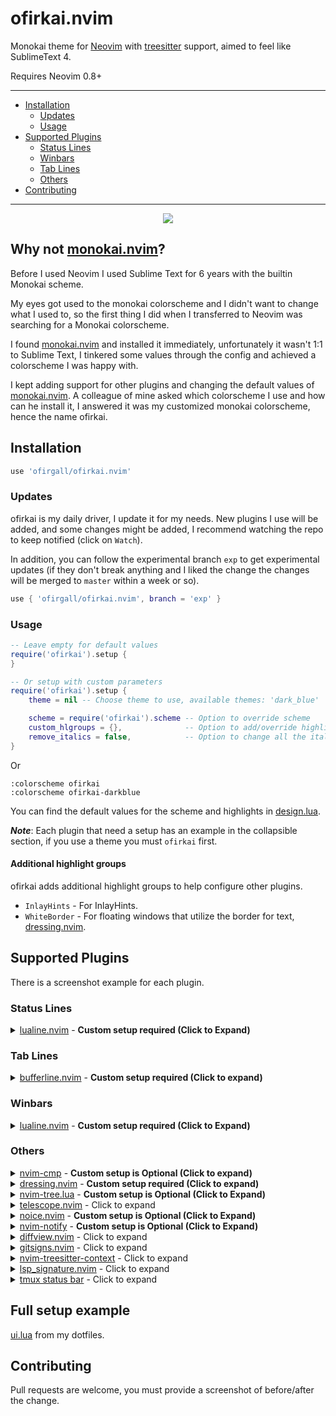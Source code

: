 # ofirkai.nvim
Monokai theme for [Neovim](https://github.com/neovim/neovim) with [treesitter](https://github.com/nvim-treesitter/nvim-treesitter) support, aimed to feel like SublimeText 4.

Requires Neovim 0.8+

---
* [Installation](#installation)
	* [Updates](#updates)
	* [Usage](#usage)
* [Supported Plugins](#supported-plugins)
	* [Status Lines](#status-lines)
	* [Winbars](#winbars)
	* [Tab Lines](#tab-lines)
	* [Others](#others)
* [Contributing](#contributing)
---

<p align='center'><a><img src='https://github.com/ofirgall/ofirkai.nvim/assets/4954051/3edac6de-ee55-4e36-b783-7912fd4abae4'></a></p>

## Why not [monokai.nvim](https://github.com/tanvirtin/monokai.nvim)?
Before I used Neovim I used Sublime Text for 6 years with the builtin Monokai scheme.

My eyes got used to the monokai colorscheme and I didn't want to change what I used to, so the first thing I did when I transferred to Neovim was searching for a Monokai colorscheme.

I found [monokai.nvim](https://github.com/tanvirtin/monokai.nvim) and installed it immediately, unfortunately it wasn't 1:1 to Sublime Text, I tinkered some values through the config and achieved a colorscheme I was happy with.

I kept adding support for other plugins and changing the default values of [monokai.nvim](https://github.com/tanvirtin/monokai.nvim). A colleague of mine asked which colorscheme I use and how can he install it, I answered it was my customized monokai colorscheme, hence the name ofirkai.


## Installation
```lua
use 'ofirgall/ofirkai.nvim'
```

### Updates
ofirkai is my daily driver, I update it for my needs. New plugins I use will be added, and some changes might be added, I recommend watching the repo to keep notified (click on `Watch`).

In addition, you can follow the experimental branch `exp` to get experimental updates (if they don't break anything and I liked the change the changes will be merged to `master` within a week or so).
```lua
use { 'ofirgall/ofirkai.nvim', branch = 'exp' }
```

### Usage
```lua
-- Leave empty for default values
require('ofirkai').setup {
}

-- Or setup with custom parameters
require('ofirkai').setup {
	theme = nil -- Choose theme to use, available themes: 'dark_blue'

	scheme = require('ofirkai').scheme -- Option to override scheme
	custom_hlgroups = {},              -- Option to add/override highlight groups
	remove_italics = false,            -- Option to change all the italics style to none
}
```
Or
```vim
:colorscheme ofirkai
:colorscheme ofirkai-darkblue
```

You can find the default values for the scheme and highlights in [design.lua](https://github.com/ofirgall/ofirkai.nvim/blob/master/lua/ofirkai/design.lua).

_**Note**_: Each plugin that need a setup has an example in the collapsible section, if you use a theme you must `ofirkai` first.

#### Additional highlight groups
ofirkai adds additional highlight groups to help configure other plugins.
* `InlayHints` - For InlayHints.
* `WhiteBorder` - For floating windows that utilize the border for text, [dressing.nvim](https://github.com/stevearc/dressing.nvim).

## Supported Plugins
There is a screenshot example for each plugin.

### Status Lines
<details><summary><a href='https://github.com/nvim-lualine/lualine.nvim'>lualine.nvim</a> - <b>Custom setup required (Click to Expand)</b></summary>

---

<p align='center'><a><img src='https://github.com/ofirgall/ofirkai.nvim/assets/4954051/daea706b-6ec7-481d-b4dc-7d6ff23a714a'></a></p>
<p align='center'><a><img src='https://github.com/ofirgall/ofirkai.nvim/assets/4954051/52fb71f1-2182-4fab-ad90-e2a41d522cc4'></a></p>
<p align='center'><a><img src='https://github.com/ofirgall/ofirkai.nvim/assets/4954051/12050301-6db9-466f-bdb8-eac0f1f7aea7'></a></p>
<p align='center'><a><img src='https://github.com/ofirgall/ofirkai.nvim/assets/4954051/e94ff712-e905-46d0-b059-64aebdd92461'></a></p>

**Setup Example:**
```lua
require('lualine').setup {
	options = {
		theme = require('ofirkai.statuslines.lualine').theme,
	}
}
```
---
</details>

### Tab Lines
<details><summary><a href='https://github.com/akinsho/bufferline.nvim'>bufferline.nvim</a> - <b>Custom setup required (Click to expand)</b></summary>

---
<p align='center'><a><img src='https://github.com/ofirgall/ofirkai.nvim/assets/4954051/0090a734-aa03-4014-9a75-338f71a13dc8'></a></p>

Setup Example:
```lua
-- bufferline.nvim, must be loaded after color scheme (working on that https://github.com/ofirgall/ofirkai.nvim/issues/2)
require('bufferline').setup {
	highlights = require('ofirkai.tablines.bufferline').highlights, -- Must
	options = { -- Optional, recommended
		themable = true, -- Must
		separator_style = 'slant',
		offsets = { { filetype = 'NvimTree', text = 'File Explorer', text_align = 'center' } },
		show_buffer_icons = true,
		numbers = 'ordinal',
		max_name_length = 40,
	},
}
```
---
</details>

### Winbars
<details><summary><a href='https://github.com/nvim-lualine/lualine.nvim'>lualine.nvim</a> - <b>Custom setup required (Click to Expand)</b></summary>

---
<p align='center'><a><img src='https://github.com/ofirgall/ofirkai.nvim/assets/4954051/47a1ea0c-04b0-4659-bd54-7198563e06a8'></a></p>

Setup Example:
```lua
-- Unfortunately you can't set them for winbar separately in lualine so I use `color` in my winbar sections

-- SmiteshP/nvim-navic (displays function context)
local navic = require('nvim-navic')
navic.setup {
	separator = "  "
}

local ofirkai_lualine = require('ofirkai.statuslines.lualine')
local winbar = {
	lualine_a = {},
	lualine_b = {
		{
			'filename',
			icon = '',
			color = ofirkai_lualine.winbar_color,
			padding = { left = 4 }
		},
	},
	lualine_c = {
		{
			navic.get_location,
			icon = "",
			cond = navic.is_available,
			color = ofirkai_lualine.winbar_color,
		},
	},
	lualine_x = {},
	lualine_y = {},
	lualine_z = {}
}

require('lualine').setup {
	options = {
		icons_enabled = true,
		disabled_filetypes = { -- Recommended filetypes to disable winbar
			winbar = { 'gitcommit', 'NvimTree', 'toggleterm', 'fugitive' },
		},
	},
	winbar = winbar,
	inactive_winbar = winbar,
}
```
---
</details>

### Others
<details><summary><a href='https://github.com/hrsh7th/nvim-cmp'>nvim-cmp</a> - <b>Custom setup is Optional (Click to expand)</b></summary>

---
<p align='center'><a><img src='https://github.com/ofirgall/ofirkai.nvim/assets/4954051/4245984c-4ed8-4976-af36-7f309da3ccbd'></a></p>

```lua
require('cmp').setup({
	window = require('ofirkai.plugins.nvim-cmp').window, -- I just removed the `FloatBorder:Normal` from the highlights to allow the FloatBorder to be colored, its not a must.

	-- Get lsp icons from ofirkai, requires https://github.com/onsails/lspkind.nvim
	formatting = {
		format = lspkind.cmp_format({
			symbol_map = require('ofirkai.plugins.nvim-cmp').kind_icons,
			maxwidth = 50,
			mode = 'symbol'
		})
	},

})
```
---
</details>

<details><summary><a href='https://github.com/stevearc/dressing.nvim'>dressing.nvim</a> - <b>Custom setup required (Click to expand)</b></summary>

---
<p align='center'><a><img src='https://github.com/ofirgall/ofirkai.nvim/assets/4954051/43dd7709-1ce7-4369-9c99-3b32fca73cc8'></a></p>

Setup Example:
```lua
-- Requires `WhiteBorder` to show the title.
require('dressing').setup {
    input = {
        winhighlight = require('ofirkai.plugins.dressing').winhighlight
    }
}
```
---
</details>

<details><summary><a href='https://github.com/kyazdani42/nvim-tree.lua'>nvim-tree.lua</a> - <b>Custom setup is Optional (Click to Expand)</b></summary>

```lua
require('nvim-tree').setup {
	renderer = {
		icons = {
			git_placement = 'after',
			modified_placement = 'after',
			glyphs = {
				git = {
					unstaged = '',
					staged = '',
					untracked = '',
					deleted = '',
				},
			},
		},
	},
}
```

---
<p align='center'><a><img src='https://github.com/ofirgall/ofirkai.nvim/assets/4954051/cca5851b-9e5d-4f5d-93b1-6bf2a4dd4d54'></a></p>

---
</details>

<details><summary><a href='https://github.com/nvim-telescope/telescope.nvim'>telescope.nvim</a> - Click to expand</summary>

---
<p align='center'><a><img src='https://github.com/ofirgall/ofirkai.nvim/assets/4954051/b010479e-698f-4df1-b839-474b089a2161'></a></p>

---
</details>

<details><summary><a href='https://github.com/folke/noice.nvim'>noice.nvim</a> - <b>Custom setup is Optional (Click to Expand)</b></summary>

---
<p align='center'><a><img src='https://github.com/ofirgall/ofirkai.nvim/assets/4954051/f443001f-c000-4209-95dd-57e8893a8104'></a></p>

```lua
require('noice').setup {
    popupmenu = {
        enabled = false, -- I prefer nvim-cmp
    },
    lsp = {
        signature = {
            enabled = false -- I prefer to use ray-x/lsp_signature.nvim with minimal design
        },
        override = {
            -- Override `vim.lsp.buf.hover` and `nvim-cmp` doc formatter with `noice` doc formatter.
            ['vim.lsp.util.convert_input_to_markdown_lines'] = true,
            ['vim.lsp.util.stylize_markdown'] = true,
            ['cmp.entry.get_documentation'] = true,
        },
    },
}
```

---
</details>

<details><summary><a href='https://github.com/rcarriga/nvim-notify'>nvim-notify</a> - <b>Custom setup is Optional (Click to Expand)</b></summary>

---
<p align='center'><a><img src='https://github.com/ofirgall/ofirkai.nvim/assets/4954051/36836c75-f0da-410d-92ca-866a7aff3a90'></a></p>

```lua
require('notify').setup {
    background_colour = require('ofirkai').scheme.ui_bg,
}
```

---
</details>

<details><summary><a href='https://github.com/sindrets/diffview.nvim'>diffview.nvim</a> - Click to expand</summary>

---
<p align='center'><a><img src='https://github.com/ofirgall/ofirkai.nvim/assets/4954051/92b2d62a-ad40-4fa4-b169-20732f5407bc'></a></p>

---
</details>

<details><summary><a href='https://github.com/lewis6991/gitsigns.nvim'>gitsigns.nvim</a> - Click to expand</summary>

---
<p align='center'><a><img src='https://github.com/ofirgall/ofirkai.nvim/assets/4954051/d2c500f3-bb6c-4258-96f8-f28a824a88c8'></a></p>

---
</details>

<details><summary><a href='https://github.com/nvim-treesitter/nvim-treesitter-context'>nvim-treesitter-context</a> - Click to expand</summary>

---
<p align='center'><a><img src='https://github.com/ofirgall/ofirkai.nvim/assets/4954051/b9a9f9b0-e3cc-4497-af95-7e8721f7c2f9'></a></p>

---
</details>


<details><summary><a href='https://github.com/ray-x/lsp_signature.nvim'>lsp_signature.nvim</a> - Click to expand</summary>

---
I don't change the highlight group because I use a minimalistic design for the lsp signature you can adapt it.

<p align='center'><a><img src='https://github.com/ofirgall/ofirkai.nvim/assets/4954051/75482623-732f-4b4f-adb8-4e8691eef0fd'></a></p>

```lua
local lsp_signature_cfg = {
	bind = true,
	use_lspsaga = false,
	doc_lines = 0,
	floating_window = false,
	hint_scheme = 'LspSignatureHintVirtualText',
	hint_prefix = ' ',
}
```
---
</details>

<details><summary><a href='https://github.com/o0th/tmux-nova/blob/master/Gallery.md#gruvbox'>tmux status bar</a> - Click to expand</summary>

---
<p align='center'><a><img src='https://github.com/ofirgall/ofirkai.nvim/assets/4954051/6b17dede-4902-47b8-a158-92bb7834bd05'></a></p>

---
</details>

## Full setup example
[ui.lua](https://github.com/ofirgall/dotfiles/blob/master/editors/nvim/lua/plugins/ui.lua) from my dotfiles.

## Contributing
Pull requests are welcome, you must provide a screenshot of before/after the change.

